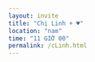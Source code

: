 ```yaml
---
layout: invite
title: "Chị Linh + ♥"
location: "nam"
time: "11 GIỜ 00"
permalink: /cLinh.html
---
```


